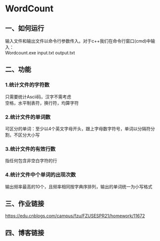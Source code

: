 # WordCount
## 一、如何运行  
输入文件和输出文件以命令行参数传入。对于c++我们在命令行窗口(cmd)中输入：  
Wordcount.exe input.txt output.txt
## 二、功能
### 1.统计文件的字符数
只需要统计Ascii码，汉字不需考虑  
空格，水平制表符，换行符，均算字符
### 2.统计文件的单词数
可区分的单词：至少以4个英文字母开头，跟上字母数字符号，单词以分隔符分割，不区分大小写
### 3.统计文件的有效行数
指任何包含非空白字符的行
### 4.统计文件中个单词的出现次数
输出频率最高的10个，且频率相同按字典序排列，输出的单词统一为小写格式
## 三、作业链接
https://edu.cnblogs.com/campus/fzu/FZUSESPR21/homework/11672
## 四、博客链接
